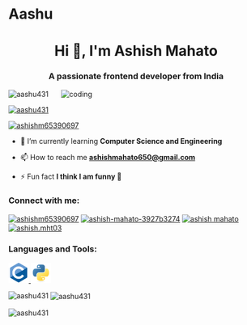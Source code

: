 # Aashu
<h1 align="center">Hi 👋, I'm Ashish Mahato</h1>
<h3 align="center">A passionate frontend developer from India</h3>
<img align="right"alt="coding"width="400"scr="https://cdn.dribbble.com/users/1162077/screenshots/3848914/programmer.gif"

<p align="left"> <img src="https://komarev.com/ghpvc/?username=aashu431&label=Profile%20views&color=0e75b6&style=flat" alt="aashu431" /> </p>

<p align="left"> <a href="https://github.com/ryo-ma/github-profile-trophy"><img src="https://github-profile-trophy.vercel.app/?username=aashu431" alt="aashu431" /></a> </p>

<p align="left"> <a href="https://twitter.com/ashishm65390697" target="blank"><img src="https://img.shields.io/twitter/follow/ashishm65390697?logo=twitter&style=for-the-badge" alt="ashishm65390697" /></a> </p>

- 🌱 I’m currently learning **Computer Science and Engineering**

- 📫 How to reach me **ashishmahato650@gmail.com**

- ⚡ Fun fact **I think I am funny 🌝**

<h3 align="left">Connect with me:</h3>
<p align="left">
<a href="https://twitter.com/ashishm65390697" target="blank"><img align="center" src="https://raw.githubusercontent.com/rahuldkjain/github-profile-readme-generator/master/src/images/icons/Social/twitter.svg" alt="ashishm65390697" height="30" width="40" /></a>
<a href="https://linkedin.com/in/ashish-mahato-3927b3274" target="blank"><img align="center" src="https://raw.githubusercontent.com/rahuldkjain/github-profile-readme-generator/master/src/images/icons/Social/linked-in-alt.svg" alt="ashish-mahato-3927b3274" height="30" width="40" /></a>
<a href="https://fb.com/ashish mahato" target="blank"><img align="center" src="https://raw.githubusercontent.com/rahuldkjain/github-profile-readme-generator/master/src/images/icons/Social/facebook.svg" alt="ashish mahato" height="30" width="40" /></a>
<a href="https://instagram.com/ashish.mht03" target="blank"><img align="center" src="https://raw.githubusercontent.com/rahuldkjain/github-profile-readme-generator/master/src/images/icons/Social/instagram.svg" alt="ashish.mht03" height="30" width="40" /></a>
</p>

<h3 align="left">Languages and Tools:</h3>
<p align="left"> <a href="https://www.cprogramming.com/" target="_blank" rel="noreferrer"> <img src="https://raw.githubusercontent.com/devicons/devicon/master/icons/c/c-original.svg" alt="c" width="40" height="40"/> </a> <a href="https://www.python.org" target="_blank" rel="noreferrer"> <img src="https://raw.githubusercontent.com/devicons/devicon/master/icons/python/python-original.svg" alt="python" width="40" height="40"/> </a> </p>

<p><img align="left" src="https://github-readme-stats.vercel.app/api/top-langs?username=aashu431&show_icons=true&locale=en&layout=compact" alt="aashu431" /></p>

<p>&nbsp;<img align="center" src="https://github-readme-stats.vercel.app/api?username=aashu431&show_icons=true&locale=en" alt="aashu431" /></p>

<p><img align="center" src="https://github-readme-streak-stats.herokuapp.com/?user=aashu431&" alt="aashu431" /></p>
